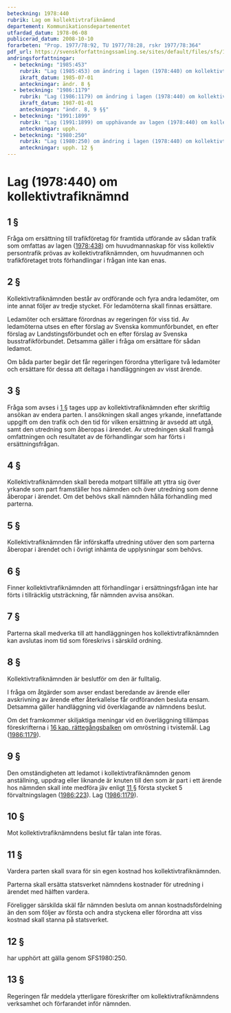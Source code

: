 ```yaml
---
beteckning: 1978:440
rubrik: Lag om kollektivtrafiknämnd
departement: Kommunikationsdepartementet
utfardad_datum: 1978-06-08
publicerad_datum: 2008-10-10
forarbeten: "Prop. 1977/78:92, TU 1977/78:28, rskr 1977/78:364"
pdf_url: https://svenskforfattningssamling.se/sites/default/files/sfs/1978-06/SFS1978-440.pdf
andringsforfattningar:
  - beteckning: "1985:453"
    rubrik: "Lag (1985:453) om ändring i lagen (1978:440) om kollektivtrafiknämnd"
    ikraft_datum: 1985-07-01
    anteckningar: ändr. 8 §
  - beteckning: "1986:1179"
    rubrik: "Lag (1986:1179) om ändring i lagen (1978:440) om kollektivtrafiknämnd"
    ikraft_datum: 1987-01-01
    anteckningar: "ändr. 8, 9 §§"
  - beteckning: "1991:1899"
    rubrik: "Lag (1991:1899) om upphävande av lagen (1978:440) om kollektivtrafiknämnd"
    anteckningar: upph.
  - beteckning: "1980:250"
    rubrik: "Lag (1980:250) om ändring i lagen (1978:440) om kollektivtrafiknämnd"
    anteckningar: upph. 12 §
---
```


# Lag (1978:440) om kollektivtrafiknämnd

## 1 §

Fråga om ersättning till trafikföretag för framtida utförande av sådan trafik som omfattas av lagen ([1978:438](https://selex.se/eli/sfs/1978/438)) om huvudmannaskap för viss kollektiv persontrafik prövas av kollektivtrafiknämnden, om huvudmannen och trafikföretaget trots förhandlingar i frågan inte kan enas.

## 2 §

Kollektivtrafiknämnden består av ordförande och fyra andra ledamöter, om inte annat följer av tredje stycket. För ledamöterna skall finnas ersättare.

Ledamöter och ersättare förordnas av regeringen för viss tid. Av ledamöterna utses en efter förslag av Svenska kommunförbundet, en efter förslag av Landstingsförbundet och en efter förslag av Svenska busstrafikförbundet. Detsamma gäller i fråga om ersättare för sådan ledamot.

Om båda parter begär det får regeringen förordna ytterligare två ledamöter och ersättare för dessa att deltaga i handläggningen av visst ärende.

## 3 §

Fråga som avses i [1 §](#1) tages upp av kollektivtrafiknämnden efter skriftlig ansökan av endera parten. I ansökningen skall anges yrkande, innefattande uppgift om den trafik och den tid för vilken ersättning är avsedd att utgå, samt den utredning som åberopas i ärendet. Av utredningen skall framgå omfattningen och resultatet av de förhandlingar som har förts i ersättningsfrågan.

## 4 §

Kollektivtrafiknämnden skall bereda motpart tillfälle att yttra sig över yrkande som part framställer hos nämnden och över utredning som denne åberopar i ärendet. Om det behövs skall nämnden hålla förhandling med parterna.

## 5 §

Kollektivtrafiknämnden får införskaffa utredning utöver den som parterna åberopar i ärendet och i övrigt inhämta de upplysningar som behövs.

## 6 §

Finner kollektivtrafiknämnden att förhandlingar i ersättningsfrågan inte har förts i tillräcklig utsträckning, får nämnden avvisa ansökan.

## 7 §

Parterna skall medverka till att handläggningen hos kollektivtrafiknämnden kan avslutas inom tid som föreskrivs i särskild ordning.

## 8 §

Kollektivtrafiknämnden är beslutför om den är fulltalig.

I fråga om åtgärder som avser endast beredande av ärende eller avskrivning av ärende efter återkallelse får ordföranden besluta ensam. Detsamma gäller handläggning vid överklagande av nämndens beslut.

Om det framkommer skiljaktiga meningar vid en överläggning tillämpas föreskrifterna i [16 kap. rättegångsbalken](https://selex.se/eli/sfs/1942/740) om omröstning i tvistemål. Lag ([1986:1179](https://selex.se/eli/sfs/1986/1179)).

## 9 §

Den omständigheten att ledamot i kollektivtrafiknämnden genom anställning, uppdrag eller liknande är knuten till den som är part i ett ärende hos nämnden skall inte medföra jäv enligt [11 §](#11) första stycket 5 förvaltningslagen ([1986:223](https://selex.se/eli/sfs/1986/223)). Lag ([1986:1179](https://selex.se/eli/sfs/1986/1179)).

## 10 §

Mot kollektivtrafiknämndens beslut får talan inte föras.

## 11 §

Vardera parten skall svara för sin egen kostnad hos kollektivtrafiknämnden.

Parterna skall ersätta statsverket nämndens kostnader för utredning i ärendet med hälften vardera.

Föreligger särskilda skäl får nämnden besluta om annan kostnadsfördelning än den som följer av första och andra styckena eller förordna att viss kostnad skall stanna på statsverket.

## 12 §

har upphört att gälla genom SFS1980:250.

## 13 §

Regeringen får meddela ytterligare föreskrifter om kollektivtrafiknämndens verksamhet och förfarandet inför nämnden.